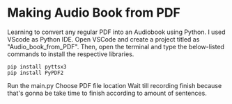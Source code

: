 # Making Audio Book from PDF
Learning to convert any regular PDF into an Audiobook using Python.
I used VScode as Python IDE.
Open VSCode and create a project titled as "Audio_book_from_PDF". 
Then, open the terminal and type the below-listed commands to install the respective libraries.
```
pip install pyttsx3
pip install PyPDF2
```
Run the main.py
Choose PDF file location
Wait till recording finish because that's gonna be take time to finish according to amount of sentences.